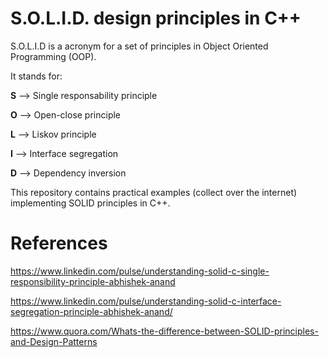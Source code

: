 # S.O.L.I.D. design principles in C++ 

S.O.L.I.D is a acronym for a set of principles in Object Oriented Programming (OOP).

It stands for:

**S** --> Single responsability principle

**O** --> Open-close principle

**L** --> Liskov principle

**I** --> Interface segregation

**D** --> Dependency inversion

This repository contains practical examples (collect over the internet) implementing SOLID principles in C++.


# References

https://www.linkedin.com/pulse/understanding-solid-c-single-responsibility-principle-abhishek-anand

https://www.linkedin.com/pulse/understanding-solid-c-interface-segregation-principle-abhishek-anand/

https://www.quora.com/Whats-the-difference-between-SOLID-principles-and-Design-Patterns

